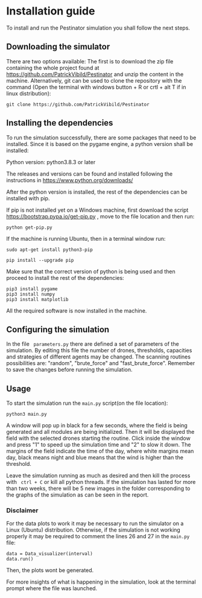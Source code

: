 # Installation guide

To install and run the Pestinator simulation you shall follow the next steps. 

## Downloading the simulator
There are two options available: The first is to download the zip file containing the whole project found at https://github.com/PatrickVibild/Pestinator and unzip the content in the machine. Alternatively, git can be used to clone the repository with the command (Open the terminal with windows button + R or crtl + alt T if in linux distribution): 

```
git clone https://github.com/PatrickVibild/Pestinator
```

## Installing the dependencies

To run the simulation successfully, there are some packages that need to be installed. Since it is based on the pygame engine, a python version shall be installed:

Python version: python3.8.3 or later

The releases and versions can be found and installed following the instructions in https://www.python.org/downloads/

After the python version is installed, the rest of the dependencies can be installed with pip.

If pip is not installed yet on a Windows machine, first download the script https://bootstrap.pypa.io/get-pip.py , move to the file location and then run:

```
python get-pip.py
```

If the machine is running Ubuntu, then in a terminal window run:

```
sudo apt-get install python3-pip

pip install --upgrade pip
```

Make sure that the correct version of python is being used and then proceed to install the rest of the dependencies:

```
pip3 install pygame
pip3 install numpy
pip3 install matplotlib
```

All the required software is now installed in the machine.

## Configuring the simulation 

In the file ``` parameters.py``` there are defined a set of parameters of the simulation. By editing this file the number of drones, thresholds, capacities and strategies of different agents may be changed. The scanning routines possibilities are: "random", "brute_force" and "fast_brute_force". Remember to save the changes before running the simulation. 

## Usage 

To start the simulation run the ```main.py``` script(on the file location):

```
python3 main.py
```
A window will pop up in black for a few seconds, where the field is being generated and all modules are being initialized. Then it will be displayed the field with the selected drones starting the routine. Click inside the window and press "1" to speed up the simulation time and "2" to slow it down. The margins of the field indicate the time of the day, where white margins mean day, black means night and blue means that the wind is higher than the threshold.

Leave the simulation running as much as desired and then kill the process with ``` ctrl + C``` or kill all python threads. If the simulation has lasted for more than two weeks, there will be 5 new images in the folder corresponding to the graphs of the simulation as can be seen in the report.

### Disclaimer

For the data plots to work it may be necessary to run the simulator on a Linux (Ubuntu) distribution. Otherwise, if the simulation is not working properly it may be required to comment the lines 26 and 27 in the ```main.py``` file:

```
data = Data_visualizer(interval)
data.run()
```
Then, the plots wont be generated.

For more insights of what is happening in the simulation, look at the terminal prompt where the file was launched.